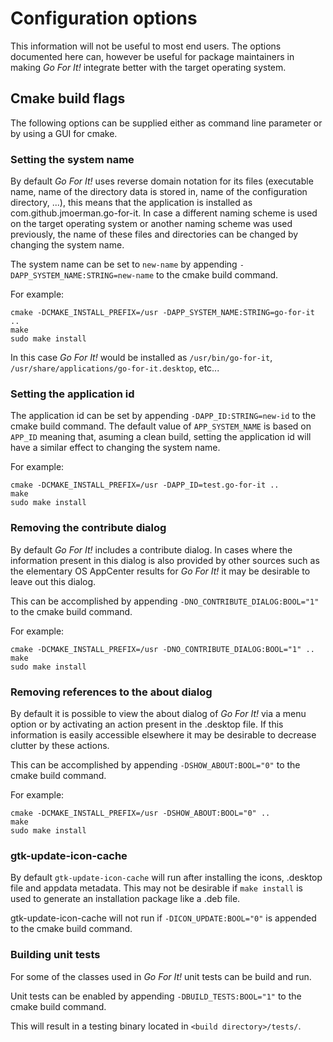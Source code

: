 # Configuration options

This information will not be useful to most end users.
The options documented here can, however be useful for package maintainers in making *Go For It!* integrate better with the target operating system.

## Cmake build flags

The following options can be supplied either as command line parameter or by using a GUI for cmake.

### Setting the system name
By default *Go For It!* uses reverse domain notation for its files (executable name, name of the directory data is stored in, name of the configuration directory, ...), this means that the application is installed as com.github.jmoerman.go-for-it.
In case a different naming scheme is used on the target operating system or another naming scheme was used previously, the name of these files and directories can be changed by changing the system name.

The system name can be set to `new-name` by appending `-DAPP_SYSTEM_NAME:STRING=new-name` to the cmake build command.

For example:

```
cmake -DCMAKE_INSTALL_PREFIX=/usr -DAPP_SYSTEM_NAME:STRING=go-for-it ..
make
sudo make install
```

In this case *Go For It!* would be installed as `/usr/bin/go-for-it`, `/usr/share/applications/go-for-it.desktop`, etc...

### Setting the application id
The application id can be set by appending `-DAPP_ID:STRING=new-id` to the cmake build command.
The default value of `APP_SYSTEM_NAME` is based on `APP_ID` meaning that, asuming a clean build, setting the application id will have a similar effect to changing the system name.

For example:

```
cmake -DCMAKE_INSTALL_PREFIX=/usr -DAPP_ID=test.go-for-it ..
make
sudo make install
```

### Removing the contribute dialog
By default *Go For It!* includes a contribute dialog.
In cases where the information present in this dialog is also provided by other sources such as the elementary OS AppCenter results for *Go For It!* it may be desirable to leave out this dialog.

This can be accomplished by appending `-DNO_CONTRIBUTE_DIALOG:BOOL="1"` to the cmake build command.

For example:

```
cmake -DCMAKE_INSTALL_PREFIX=/usr -DNO_CONTRIBUTE_DIALOG:BOOL="1" ..
make
sudo make install
```

### Removing references to the about dialog
By default it is possible to view the about dialog of *Go For It!* via a menu option or by activating an action present in the .desktop file.
If this information is easily accessible elsewhere it may be desirable to decrease clutter by these actions.

This can be accomplished by appending `-DSHOW_ABOUT:BOOL="0"` to the cmake build command.

For example:

```
cmake -DCMAKE_INSTALL_PREFIX=/usr -DSHOW_ABOUT:BOOL="0" ..
make
sudo make install
```

### gtk-update-icon-cache
By default `gtk-update-icon-cache` will run after installing the icons, .desktop file and appdata metadata.
This may not be desirable if `make install` is used to generate an installation package like a .deb file.

gtk-update-icon-cache will not run if `-DICON_UPDATE:BOOL="0"` is appended to the cmake build command.

### Building unit tests
For some of the classes used in *Go For It!* unit tests can be build and run.

Unit tests can be enabled by appending `-DBUILD_TESTS:BOOL="1"` to the cmake build command.

This will result in a testing binary located in `<build directory>/tests/`.
